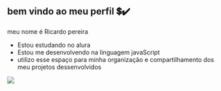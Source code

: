 ## bem vindo ao meu perfil 💲✔️

meu nome é Ricardo pereira

- Estou estudando no alura
- Estou me desenvolvendo na linguagem javaScript
- utilizo esse espaço para minha organização e compartilhamento dos meu projetos dessenvolvidos


![](https://media1.tenor.com/m/5a9zox9ZLZQAAAAC/taverna-do-kurama.gif)
